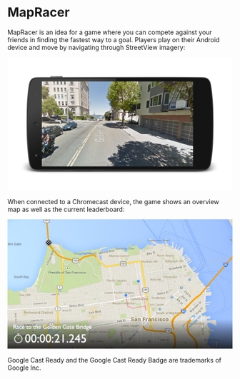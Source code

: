 MapRacer
========

MapRacer is an idea for a game where you can compete against your friends in
finding the fastest way to a goal. Players play on their Android device and move
by navigating through StreetView imagery:

![sender concept art](./sender_concept.jpg)

When connected to a Chromecast device, the game shows an overview map as well 
as the current leaderboard:

![receiver concept art](./receiver_concept.jpg)

Google Cast Ready and the Google Cast Ready Badge are trademarks of Google Inc.
